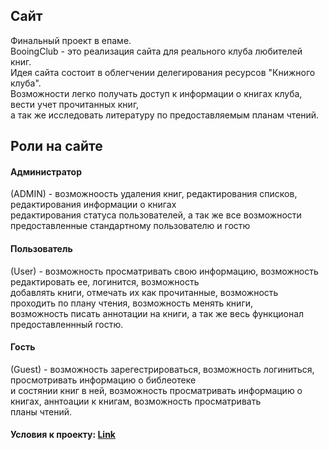 ## Сайт

Финальный проект в епаме. </br>
BooingClub - это реализация сайта для реального клуба любителей книг. <br>
Идея сайта состоит в облегчении делегирования ресурсов "Книжного клуба".<br>
Возможности легко получать доступ к информации о книгах клуба, вести учет прочитанных книг,<br>
а так же исследовать литературу по предоставляемым планам чтений. <br>

## Роли на сайте

#### Администратор 
(ADMIN) - возможноость удаления книг, редактирования списков, редактирования информации о книгах<br>
редактирования статуса пользователей, а так же все возможности предоставленные стандартному пользователю и гостю<br>

#### Пользователь 
(User) - возможность просматривать свою информацию, возможность редактировать ее, логинится, возможность<br>
добавлять книги, отмечать их как прочитанные, возможность проходить по плану чтения, возможность менять книги,<br>
возможность писать аннотации на книги, а так же весь функционал предоставленнный гостю.<br>

#### Гость 
(Guest) - возможность зарегестрироваться, возможность логиниться, просмотривать информацию о библеотеке<br>
и состянии книг в ней, возможность просматривать информацию о книгах, аннтоации к книгам, возможность просматривать<br>
планы чтений.<br>

#### Условия к проекту: [Link](https://drive.google.com/open?id=1KHA5fjmhYcn31QgrB0TsdVlFAfADdRbQ)
